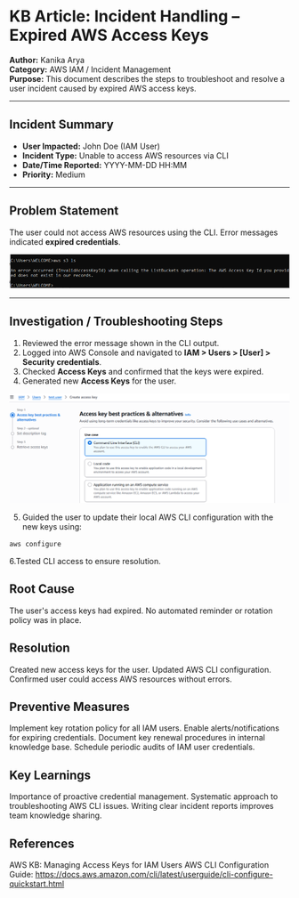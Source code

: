 # KB Article: Incident Handling – Expired AWS Access Keys

**Author:** Kanika Arya  
**Category:** AWS IAM / Incident Management  
**Purpose:** This document describes the steps to troubleshoot and resolve a user incident caused by expired AWS access keys.

---

## Incident Summary
- **User Impacted:** John Doe (IAM User)  
- **Incident Type:** Unable to access AWS resources via CLI  
- **Date/Time Reported:** YYYY-MM-DD HH:MM  
- **Priority:** Medium

---

## Problem Statement
The user could not access AWS resources using the CLI. Error messages indicated **expired credentials**.

![CLI Error Message](projects/incident-simulation/cli-error.png)

---

## Investigation / Troubleshooting Steps
1. Reviewed the error message shown in the CLI output.  
2. Logged into AWS Console and navigated to **IAM > Users > [User] > Security credentials**.  
3. Checked **Access Keys** and confirmed that the keys were expired.  
4. Generated new **Access Keys** for the user.  

![AWS Console - Access Keys](projects/incident-simulation/access-keys.png)

5. Guided the user to update their local AWS CLI configuration with the new keys using:  
```bash
aws configure
```
6.Tested CLI access to ensure resolution.

## Root Cause
The user's access keys had expired.
No automated reminder or rotation policy was in place.

## Resolution
Created new access keys for the user.
Updated AWS CLI configuration.
Confirmed user could access AWS resources without errors.

## Preventive Measures
Implement key rotation policy for all IAM users.
Enable alerts/notifications for expiring credentials.
Document key renewal procedures in internal knowledge base.
Schedule periodic audits of IAM user credentials.

## Key Learnings
Importance of proactive credential management.
Systematic approach to troubleshooting AWS CLI issues.
Writing clear incident reports improves team knowledge sharing.

## References
AWS KB: Managing Access Keys for IAM Users
AWS CLI Configuration Guide: https://docs.aws.amazon.com/cli/latest/userguide/cli-configure-quickstart.html
